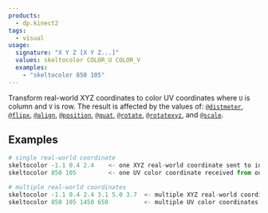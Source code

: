 ```yaml
---
products:
  - dp.kinect2
tags:
  - visual
usage:
  signature: "X Y Z [X Y Z...]"
  values: skeltocolor COLOR_U COLOR_V
  examples:
    - "skeltocolor 850 105"
---
```


Transform real-world XYZ coordinates to color UV coordinates where
`U` is column and `V` is row. The result is affected by the values of:
[`@distmeter`](../attributes/distmeter.md),
[`@flipx`](../attributes/flipx.md), [`@align`](../attributes/align.md),
[`@position`](../attributes/position.md), [`@quat`](../attributes/quat.md),
[`@rotate`](../attributes/rotate.md), [`@rotatexyz`](../attributes/rotatexyz.md),
and [`@scale`](../attributes/scale.md).

## Examples

```python
# single real-world coordinate
skeltocolor -1.1 0.4 2.4    <- one XYZ real-world coordinate sent to inlet
skeltocolor 850 105         <- one UV color coordinate received from outlet

# multiple real-world coordinates
skeltocolor -1.1 0.4 2.4 3.1 5.0 3.7  <- multiple XYZ real-world coordinates sent to inlet
skeltocolor 850 105 1450 650          <- multiple UV color coordinates received from outlet
```
